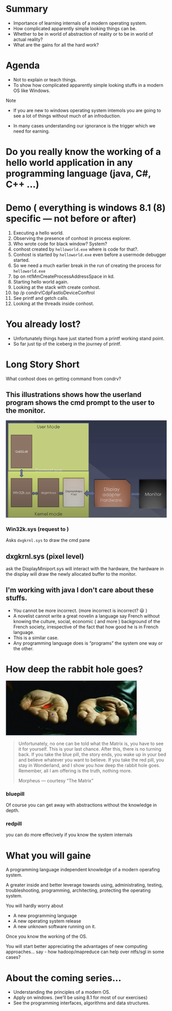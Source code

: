 

# Summary

* Importance of learning internals of a
modern operating system.
* How complicated apparently simple
looking things can be.
* Whether to be in world of abstraction of reality or to be in world of actual reality?
* What are the gains for all the hard work?


# Agenda

* Not to explain or teach things.
* To show how complicated apparently simple looking stuffs in a modern OS like Windows.

Note

* If you are new to windows operating system intemols you are going to see a lot of things without much of an infroduction.

* In many cases understanding our ignorance is the trigger which we need for earning.

# Do you really know the working of a hello world application in any programming language (java, C#, C++ ...)



# Demo ( everything is windows 8.1 (8) specific — not before or after)

1. Executing a hello world.
2. Observing the presence of conhost in process explorer.
3. Who wrote code for black window? System?
4. conhost created by `helloworld.exe` where is code for that?.
5. Conhost is started by `helloworld.exe` even before a usermode debugger started.
6. So we need a much earlier break in the run of creating the process for `helloworld.exe`
7. bp on nt!MmCreateProcessAddressSpace in kd.
8. Starting hello world again.
9. Looking at the stack with create conhost.
10. bp /p <helloworldEProcess> condrv!CdpFastloDeviceConftrol
11. See printf and getch calls.
12. Looking at the threads inside conhost.

# You already lost?

* Unfortunately things have just started from a printf working stand point.
* So far just tip of the iceberg in the journey of printf.

# Long Story Short

What conhost does on getting command from condrv?

## This illustrations shows how the userland program shows the cmd prompt to the user to the monitor.

![How does user and kernel mode interact with eachother](image.png)
### Win32k.sys (request to )

Asks `dxgkrnl.sys` to draw the cmd pane

## dxgkrnl.sys  (pixel level)
ask the DisplayMiniport.sys will interact with the hardware, the hardware in the display will draw the newly allocated buffer to the monitor.

## I'm working with java I don't care about these stuffs.

* You cannot be more incorrect. (more incorrect is incorrect? 😃 )
* A novelist cannot write a great novelin a language say French without knowing the culture, social, economic ( and more ) background of the French society, irrespective of the fact that how good he is in French language.
* This is a similar case.
* Any programming language does is “programs” the system one way or the other.

# How deep the rabbit hole goes?

![redpill blue pill](image-1.png)

> Unfortunately, no one can be told what the Matrix is, you have to see it for yourself. This is your last chance. After this, there is no turning back. If you take the blue pill, the story ends, you wake up in your bed and believe whatever you want to believe. If you take the red pill, you stay in Wonderland, and I show you how deep the rabbit hole goes. Remember, all I am offering is the truth, nothing more.
> 
> Morpheus — courtesy “The Matrix”

### bluepill
Of course you can get away with abstractions without the knowledge in depth.

### redpill
you can do more effecively if you know the system internals

# What you will gaine

A programming language independent knowledge of a modern operafing system.

A greater inside and better leverage towards using, administrating, testing, troubleshooting, programming, architecting, protecting the operating system. 

You will hardly worry about
- A new programming language
- A new operating system release
- A new unknown software running on it.

Once you know the working of the OS.

You will start better appreciating the advantages of new computing approaches... say - how hadoop/mapreduce can help over ntfs/sgl in some cases?


# About the coming series...

* Understanding the principles of a modern OS.
* Apply on windows. (we'll be using 8.1 for most of our exercises)
* See the programming interfaces, algorithms and data structures.
